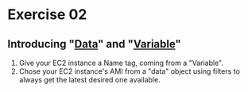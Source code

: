 # Exercise 02

## Introducing "[Data](https://www.terraform.io/docs/configuration/data-sources.html)" and "[Variable](https://www.terraform.io/docs/configuration/variables.html)"

1. Give your EC2 instance a Name tag, coming from a "Variable".
2. Chose your EC2 instance's AMI from a "data" object using filters to always get the latest desired one available.